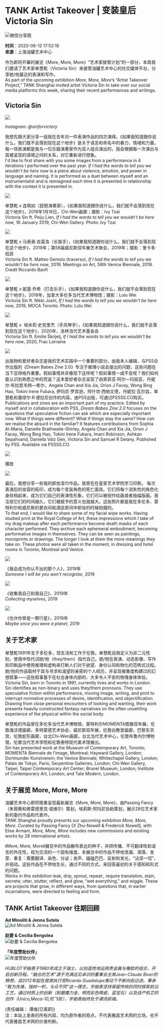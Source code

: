 # TANK Artist Takeover | 变装皇后 Victoria Sin

![微信分享图](https://thumb.artron.net/Img/image?c=0&h=0&src=https%3A%2F%2Fimage-artexpress.artron.net%2Fapp%2Ftoutiao%2Fweixin%2F2020%2F05%2Fb9f83b8149e2725e2acf13ea46e8b5b8.gif&w=600)

**时间**：2020-06-12 17:52:16  
**来源**：上海油罐艺术中心

作为即将开幕的展览《More, More, More》“艺术家接管计划”的一部分，本周我们邀请了艺术家单慧乾（Victoria Sin）来接管油罐艺术中心的社交媒体平台，分享她/他最近的表演和写作。  
As part of the upcoming exhibition _More, More, More_’s “Artist Takeover Project,” TANK Shanghai invited artist Victoria Sin to take over our social media platforms this week, sharing their recent performances and writings.

## **Victoria Sin**

![](https://thumb.artron.net/Img/image?c=0&h=0&src=https%3A%2F%2Fimage-artexpress.artron.net%2Fapp%2Ftoutiao%2Fweixin%2F2020%2F05%2Fda82ec9bb0ff9c454fabe6b5074b2436.jpg&w=600)

_Instagram: @sinforvictory_

我想先跟大家分享一组我在去年对一件表演作品的四次演绎。《如果我知道跟你说什么，我们就不会落到现在这个地步》是关于语言和命名中的暴力、情绪和力量。每一场表演都是我与一位乐器演奏家作为双人组合演出的，我会根据每一次演出与其被呈现的语境之间的关系，对它重新进行想象。  
I'd like to first share with you some images from a performance in 4 iterations I performed over the past year. _If I had the words to tell you we wouldn't be here now_ is a piece about violence, emotion, and power in language and naming. It is performed as a duet between myself and an instrumentalist and is reimagined each time it is presented in relationship with the context it is presented in.

![](https://thumb.artron.net/Img/image?c=0&h=0&src=https%3A%2F%2Fimage-artexpress.artron.net%2Fapp%2Ftoutiao%2Fweixin%2F2020%2F05%2F17b9e43dcf15f9d0ad583c301ea1e149.jpg&w=600)

单慧乾 x 连珮如（琵琶演奏家），《如果我知道跟你说什么，我们就不会落到现在这个地步》，2019年1月16日，Chi-Wen画廊；摄影：Ivy Tzai  
Victoria Sin ft. Peiju Lien, _If I had the words to tell you we wouldn’t be here now_, 16 January 2019, Chi-Wen Gallery. Photo: Ivy Tzai

![](https://thumb.artron.net/Img/image?c=0&h=0&src=https%3A%2F%2Fimage-artexpress.artron.net%2Fapp%2Ftoutiao%2Fweixin%2F2020%2F05%2F1177a1cbc18e834ea2ac2db9d008c753.jpg&w=600)

单慧乾 x 马泰奥·吉莫洛（长笛手），《如果我知道跟你说什么，我们就不会落到现在这个地步》，2019年；第58届威尼斯双年展艺术聚会，2019年；摄影：里卡多·班菲  
Victoria Sin ft. Matteo Gemolo (traverso), _If I had the words to tell you we wouldn’t be here now_, 2019. Meetings on Art, 58th Venice Biennale, 2019. Credit Riccardo Banfi

![](https://thumb.artron.net/Img/image?c=0&h=0&src=https%3A%2F%2Fimage-artexpress.artron.net%2Fapp%2Ftoutiao%2Fweixin%2F2020%2F05%2Fec402ce0b6f97f16850259586aefd84b.jpg&w=600)

单慧乾 x 妮基·乔希（打击乐手），《如果我知道跟你说什么，我们就不会落到现在这个地步》，2019年，加拿大多伦多当代艺术博物馆；摄影：Lulu Wei  
Victoria Sin ft. Nikki Joshi, _If I had the words to tell you we wouldn’t be here now_, 2019, MOCA Toronto. Photo: Lulu Wei

![](https://thumb.artron.net/Img/image?c=0&h=0&src=https%3A%2F%2Fimage-artexpress.artron.net%2Fapp%2Ftoutiao%2Fweixin%2F2020%2F05%2F6ce52a78d4eb10b6fc3fc4c8d62277c1.jpg&w=600)

单慧乾 x  埃米莉·史克里杰（手风琴手），《如果我知道跟你说什么，我们就不会落到现在这个地步》，2020年，洛林当代艺术基金会  
Victoria Sin ft. Emilie Škrijelj, _If I had the words to tell you we wouldn’t be here now_, 2020, Frac Lorraine

![](https://thumb.artron.net/Img/image?c=0&h=0&src=https%3A%2F%2Fimage-artexpress.artron.net%2Fapp%2Ftoutiao%2Fweixin%2F2020%2F05%2F3b57bccc0a17be5771ea81225350f8fa.png&w=600)

出版物和爱好者杂志是我的艺术实践中一个重要的部分。由我本人编辑、与PSS合作出版的《Dream Babes Zine 2.0》专注于推理小说会提出的问题，这些问题在当下显得格外重要。假如事情并非像现下这样呢？假如事情一成不变呢？我们如何能认识到熟悉之中的荒诞？这本爱好者杂志呈现了由索菲亚·阿尔—玛丽亚，丹妮尔·布拉思韦特—希尔，Angela Chan and Xia Jia, Orion J Facey, Wong Bing Hao, Tokini Irene Fubara, 伊玛尼·罗宾逊，阿什坎·西帕文德，丹妮拉·瓦尔兹，单慧乾和塞缪尔·R·德拉尼创作的内容。由PSS出版，可通过PSSSS.CO购买。  
Publications and zines are an important part of my practice. Edited by myself and in collaboration with PSS, _Dream Babes Zine 2.0_ focuses on the questions that speculative fiction can ask which are especially important now. What if things were different? What if things stay the same? How can we realise the absurd in the familiar? It features contributions from Sophia Al-Maria, Danielle Brathwaite-Shirley, Angela Chan and Xia Jia, Orion J Facey, Wong Bing Hao, Tokini Irene Fubara, Imani Robinson, Ashkan Sepahvand, Daniella Valz Gen, Victoria Sin and Samuel R Delany.  Published by PSS. Available via PSSSS.CO.

![](https://thumb.artron.net/Img/image?c=0&h=0&src=https%3A%2F%2Fimage-artexpress.artron.net%2Fapp%2Ftoutiao%2Fweixin%2F2020%2F05%2F1e588b1cc5b58abd2cb264c816061d64.jpg&w=600)

播放

![](https://thumb.artron.net/Img/image?c=0&h=0&src=https%3A%2F%2Fimage-artexpress.artron.net%2Fapp%2Ftoutiao%2Fweixin%2F2020%2F05%2Fb1bd5f5a139f2b8943935807153f84e1.png&w=600)

最后，我想分享一些我的卸妆湿巾作品。我曾在在皇家艺术学院学习印刷， 每次表演后的妆容的拓印，成为每个变装角色的死亡面具。它们将每个消失性的角色化身存档起来，成为它们自己的表演性形象。它们可以被视作绘画或者独幅版画。我注视它们的时间越久，它们被赋予的意义也就越大。这些照片都是我在多伦多、蒙特利尔和威尼斯的更衣间和酒店房间中卸妆的时候拍摄的。  
To that end, I would like to share some of my facial wipe works. Having studied print at the Royal College of Art, these impressions which I take of my drag makeup after each performance become death masks of each character performed. They archive each ephemeral embodiment, becoming performative images in themselves. They can be seen as paintings, monoprints or drawings. The longer I look at them the more meanings they take on. These photos were all taken in the moment, in dressing and hotel rooms in Toronto, Montreal and Venice.

![](https://thumb.artron.net/Img/image?c=0&h=0&src=https%3A%2F%2Fimage-artexpress.artron.net%2Fapp%2Ftoutiao%2Fweixin%2F2020%2F05%2F97194eb40f2701201ed8843c5788ec08.jpg&w=600)

《我会成为你认不出的那个人》，2019年  
_Someone I will be you won’t recognise_, 2019

![](https://thumb.artron.net/Img/image?c=0&h=0&src=https%3A%2F%2Fimage-artexpress.artron.net%2Fapp%2Ftoutiao%2Fweixin%2F2020%2F05%2F4ca8576c13a43c261dfe4d160bf5fc3e.jpg&w=600)

《收集我自己和我自己》，2019年  
_Collecting myselves,_ 2019

![](https://thumb.artron.net/Img/image?c=0&h=0&src=https%3A%2F%2Fimage-artexpress.artron.net%2Fapp%2Ftoutiao%2Fweixin%2F2020%2F05%2Ffa69aad19436bdf39f6b05d175f7da87.jpg&w=600)

《也许你曾是一颗行星》，2019年  
_Maybe once you were a planet_, 2019

## **关于艺术家**
单慧乾1991年生于多伦多，现生活和工作于伦敦。单慧乾自我定义为非二元性别，使用中性代词她/他（they/them）指代自己。她/他在表演、动态影像、写作和印刷品中使用推理和虚构来打断人们对于欲望、身份认同和物化的范例式过程。她/他的作品取材于其与寻求和渴望的亲密的个人经历，并呈现被重度构建过的幻想叙事——这些叙事基于在社会身体内部的、大多令人不安的物理身体体验。  
Victoria Sin, born in Toronto in 1991, currently lives and works in London.  Sin identifies as non-binary and uses they/them pronouns. They use speculative fiction within performance, moving image, writing, and print to interrupt normative processes of desire, identification, and objectification. Drawing from close personal encounters of looking and wanting, their work presents heavily constructed fantasy narratives on the often unsettling experience of the physical within the social body.

单慧乾的作品曾在多伦多当代艺术博物馆，蒙特利尔MOMENTA图像双年展，伦敦海沃德画廊，多特蒙德艺术协会，威尼斯双年展，伦敦白教堂画廊，巴黎东京宫，伦敦蛇形画廊，台北Chi-Wen画廊，台北当代艺术中心，伦敦布鲁内尔博物馆，伦敦当代艺术学院和伦敦泰特现代美术馆展出。  
Sin has presented work at the Museum of Contemporary Art, Toronto; MOMENTA Biennale de l’image, Montreal; Hayward Gallery, London; Dortmunder Kunstverein; the Venice Biennale; Whitechapel Gallery, London; Palais de Tokyo, Paris; Serpentine Galleries, London; Chi-Wen Gallery, Taipei; Taipei Contemporary Art Center; Brunel Museum, London; Institute of Contemporary Art, London; and Tate Modern, London.

## **关于展览 More, More, More**
油罐艺术中心即将隆重呈现最新展览《More, More, More》，由Passing Fancy（朱筱蕤和弗雷德里克·诺维尔）策划，埃莉斯·阿玛尼协助策划，展示28位艺术家新的委约作品和代表作。  
TANK Shanghai proudly presents our upcoming exhibition _More, More, More_. Curated by Passing Fancy \[X Zhu-Nowell & Frederick Nowell\], with Elise Armani, _More, More, More_ includes new commissions and existing works by 28 international artists.

《More, More, More》展览中的作品散布表达的种子，并把传播、不可翻译性和语言的外在性，视为交流的一个固有维度。本展览中的作品不停地泄漏、滴落、发芽、重复：需要翻译、染色、分泌；发声、磕磕巴巴、反射和发光，“沾湿一切”，并扭动。这些作品在不停地生长，通过不同的方式，来回答最初的关于感知和形式的问题。  
Works in this exhibition leak, drip, sprout, repeat:, require translation, stain, secrete; utter, stutter, reflect, and glow, “wet everything," and wiggle. These are projects that grow, in different ways, from questions that, in earlier incarnations, were directed to feeling and form.

## **TANK Artist Takeover 往期回顾**
**Ad Minoliti & Jenna Sutela**  
![Ad Minoliti & Jenna Sutela](https://thumb.artron.net/Img/image?c=0&h=0&src=https%3A%2F%2Fimage-artexpress.artron.net%2Fapp%2Ftoutiao%2Fweixin%2F2020%2F05%2F96b3e34c71e4bff58f34cc57cba90993.jpg&w=600)

**赵要 & Cecilia Bengolea**  
![赵要 & Cecilia Bengolea](https://thumb.artron.net/Img/image?c=0&h=0&src=https%3A%2F%2Fimage-artexpress.artron.net%2Fapp%2Ftoutiao%2Fweixin%2F2020%2F05%2F87ceb65904545af548cc8be6b49ac0f6.jpg&w=600)

**「年度赞助伙伴」**  
![年度赞助伙伴](https://thumb.artron.net/Img/image?c=0&h=0&src=https%3A%2F%2Fimage-artexpress.artron.net%2Fapp%2Ftoutiao%2Fweixin%2F2020%2F05%2F7fdaffbfa13535ed06d8a680afcb090e.png&w=600)

_HUBLOT宇舶表于1980年成立于瑞士，以创造性地运用贵金属与橡胶的组合，开启创新历程。“融合的艺术”源于充满远见卓识的董事会主席Jean-Claude Biver的畅想，自2012年起在首席执行官Ricardo Guadalupe推动下不断向前迈进。秉承 “敢为先锋，独树一帜，与众不同”这一理念，宇舶表坚持保留传统的同时探索前沿工艺。通过材质上的创新（耐磨魔力金、明亮彩色陶瓷、蓝宝石）以及自产机芯的创作（Unico,Meca-10,陀飞轮），宇舶表始终处于潮流前端。_

(责任编辑： 谭维\[已离职\])  
注：本站上发表的所有内容，均为原作者的观点，不代表雅昌艺术网的立场，也不代表雅昌艺术网的价值判断。